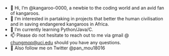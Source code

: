 - 👋 Hi, I’m @kangaroo-0000, a newbie to the coding world and an avid fan of kangaroos.
- 👀 I’m interested in partaking in projects that better the human civilisation and in saving endangered kangaroos in Africa.
- 🌱 I’m currently learning Python/Java/C.
- 📫 Please do not hesitate to reach out to me via gmail @ chungmop@uci.edu should you have any questions.
- 🐥 Also follow me on Twitter @pan_mou18016

<!---
kangaroo-0000/kangaroo-0000 is a ✨ special ✨ repository because its `README.md` (this file) appears on your GitHub profile.
You can click the Preview link to take a look at your changes.
--->
